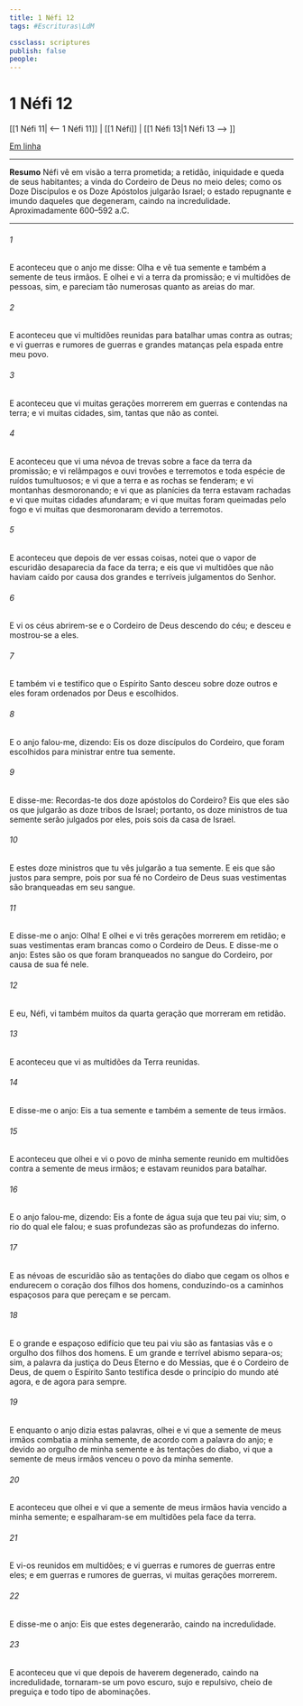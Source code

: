 ```yaml
---
title: 1 Néfi 12
tags: #Escrituras\LdM

cssclass: scriptures
publish: false
people:
---
```


# 1 Néfi 12
[[1 Néfi 11| <-- 1 Néfi 11]] | [[1 Néfi]] | [[1 Néfi 13|1 Néfi 13 --> ]]

[Em linha](https://churchofjesuschrist.org/study/scriptures/bofm/1-ne/12?lang=por)

---
__Resumo__
Néfi vê em visão a terra prometida; a retidão, iniquidade e queda de seus habitantes; a vinda do Cordeiro de Deus no meio deles; como os Doze Discípulos e os Doze Apóstolos julgarão Israel; o estado repugnante e imundo daqueles que degeneram, caindo na incredulidade. Aproximadamente 600–592 a.C.

---
###### 1 
E aconteceu que o anjo me disse: Olha e vê tua semente e também a semente de teus irmãos. E olhei e vi a terra da promissão; e vi multidões de pessoas, sim, e pareciam tão numerosas quanto as areias do mar.

###### 2 
E aconteceu que vi multidões reunidas para batalhar umas contra as outras; e vi guerras e rumores de guerras e grandes matanças pela espada entre meu povo.

###### 3 
E aconteceu que vi muitas gerações morrerem em guerras e contendas na terra; e vi muitas cidades, sim, tantas que não as contei.

###### 4 
E aconteceu que vi uma névoa de trevas sobre a face da terra da promissão; e vi relâmpagos e ouvi trovões e terremotos e toda espécie de ruídos tumultuosos; e vi que a terra e as rochas se fenderam; e vi montanhas desmoronando; e vi que as planícies da terra estavam rachadas e vi que muitas cidades afundaram; e vi que muitas foram queimadas pelo fogo e vi muitas que desmoronaram devido a terremotos.

###### 5 
E aconteceu que depois de ver essas coisas, notei que o vapor de escuridão desaparecia da face da terra; e eis que vi multidões que não haviam caído por causa dos grandes e terríveis julgamentos do Senhor.

###### 6 
E vi os céus abrirem-se e o Cordeiro de Deus descendo do céu; e desceu e mostrou-se a eles.

###### 7 
E também vi e testifico que o Espírito Santo desceu sobre doze outros e eles foram ordenados por Deus e escolhidos.

###### 8 
E o anjo falou-me, dizendo: Eis os doze discípulos do Cordeiro, que foram escolhidos para ministrar entre tua semente.

###### 9 
E disse-me: Recordas-te dos doze apóstolos do Cordeiro? Eis que eles são os que julgarão as doze tribos de Israel; portanto, os doze ministros de tua semente serão julgados por eles, pois sois da casa de Israel.

###### 10 
E estes doze ministros que tu vês julgarão a tua semente. E eis que são justos para sempre, pois por sua fé no Cordeiro de Deus suas vestimentas são branqueadas em seu sangue.

###### 11 
E disse-me o anjo: Olha! E olhei e vi três gerações morrerem em retidão; e suas vestimentas eram brancas como o Cordeiro de Deus. E disse-me o anjo: Estes são os que foram branqueados no sangue do Cordeiro, por causa de sua fé nele.

###### 12 
E eu, Néfi, vi também muitos da quarta geração que morreram em retidão.

###### 13 
E aconteceu que vi as multidões da Terra reunidas.

###### 14 
E disse-me o anjo: Eis a tua semente e também a semente de teus irmãos.

###### 15 
E aconteceu que olhei e vi o povo de minha semente reunido em multidões contra a semente de meus irmãos; e estavam reunidos para batalhar.

###### 16 
E o anjo falou-me, dizendo: Eis a fonte de água suja que teu pai viu; sim, o rio do qual ele falou; e suas profundezas são as profundezas do inferno.

###### 17 
E as névoas de escuridão são as tentações do diabo que cegam os olhos e endurecem o coração dos filhos dos homens, conduzindo-os a caminhos espaçosos para que pereçam e se percam.

###### 18 
E o grande e espaçoso edifício que teu pai viu são as fantasias vãs e o orgulho dos filhos dos homens. E um grande e terrível abismo separa-os; sim, a palavra da justiça do Deus Eterno e do Messias, que é o Cordeiro de Deus, de quem o Espírito Santo testifica desde o princípio do mundo até agora, e de agora para sempre.

###### 19 
E enquanto o anjo dizia estas palavras, olhei e vi que a semente de meus irmãos combatia a minha semente, de acordo com a palavra do anjo; e devido ao orgulho de minha semente e às tentações do diabo, vi que a semente de meus irmãos venceu o povo da minha semente.

###### 20 
E aconteceu que olhei e vi que a semente de meus irmãos havia vencido a minha semente; e espalharam-se em multidões pela face da terra.

###### 21 
E vi-os reunidos em multidões; e vi guerras e rumores de guerras entre eles; e em guerras e rumores de guerras, vi muitas gerações morrerem.

###### 22 
E disse-me o anjo: Eis que estes degenerarão, caindo na incredulidade.

###### 23 
E aconteceu que vi que depois de haverem degenerado, caindo na incredulidade, tornaram-se um povo escuro, sujo e repulsivo, cheio de preguiça e todo tipo de abominações.

